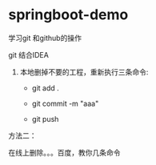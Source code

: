 # springboot-demo



学习git 和github的操作

git 结合IDEA



1. 本地删掉不要的工程，重新执行三条命令: 

   - git  add  .

   - git commit -m "aaa"

   - git push

     

方法二：

在线上删除。。。百度，教你几条命令




